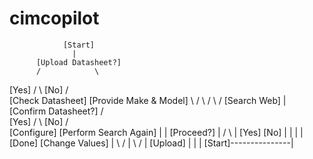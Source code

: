 # cimcopilot


                [Start]
                  |
          [Upload Datasheet?]
          /            \
 [Yes] /                \ [No]
      /                  \
[Check Datasheet]        [Provide Make & Model]
      \                  /
       \                /
        \              /
         [Search Web]
            |
     [Confirm Datasheet?]
          /            \
 [Yes] /                \ [No]
      /                  \
 [Configure]             [Perform Search Again]
    |                       |
[Proceed?]                 |
   /  \                    |
[Yes] [No]                |
  |     |                  |
[Done]  [Change Values]   |
   \     /                 |
    \   /                  |
     [Upload]              |
        |                  |
     [Start]---------------|
